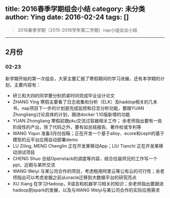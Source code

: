 title: 2016春季学期组会小结
category: 未分类
author: Ying
date: 2016-02-24
tags: []
---

> 2016春季学期（2015-2016学年第二学期）nap小组会议小结

<!--more-->

---

## 2月份

### 02-23
新学期开始的第一次组会，大家主要汇报了寒假期间的学习进展，还有本学期的计划，主要内容有：
+ 研三和大四的同学要分别抓紧时间完成毕业设计论文
+ ZHANG Ying 寒假主要看了日志收集和分析（ELK）及haddop相关的几本书，nap项目下一步的计划是完成监控和日志分析功能，要跟YUAN Zhongliang讨论具体的计划，跟进docker 1.10版新增的功能
+ YUAN Zhongliang 寒假前跟pku交流过容器相关工作； 余老师指出要有一些阶段性的产出，除了代码之外，要有如总结报告、著作权或专利等
+ WANG Yiqun 准备3月份投稿；正在开发一个基于alloy、ecore和ceph的基于模型的云平台应用自动部署demo
+ LU Ziling, MENG Chenglin 正在开发某移动App；LIU Tianchi 正在开发某移动测试项目
+ CHENG Shuo 总结Openstack的调度等内容，结合往届师兄的工作写一个ppt，近期与某所交流
+ WANG Weiyi 与某公司合作的项目，考虑租用阿里云等公有云的可行性；余老师指出可以考虑发掘之前从oracle迁移到大数据平台的研究亮点
+ XU Xiang 在学习Hadoop，R语言和机器学习相关的知识；余老师指出要跟进hadoop到spark的发展，以及与WANG Weiyi与某公司合作的实际应用需求
